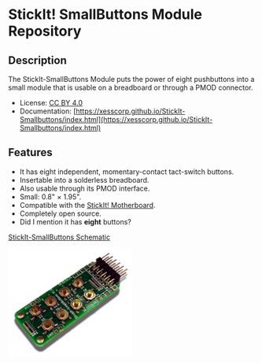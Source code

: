 # StickIt! SmallButtons Module Repository


## Description

The StickIt-SmallButtons Module puts the power of eight pushbuttons into a small
module that is usable on a breadboard or through a PMOD connector.

* License: [CC BY 4.0](http://creativecommons.org/licenses/by/4.0/legalcode)
* Documentation: [https://xesscorp.github.io/StickIt-Smallbuttons/index.html](https://xesscorp.github.io/StickIt-Smallbuttons/index.html)


## Features

* It has eight independent, momentary-contact tact-switch buttons.
* Insertable into a solderless breadboard.
* Also usable through its PMOD interface.
* Small: 0.8" &times; 1.95".
* Compatible with the [StickIt! Motherboard](http://www.xess.com/shop/product/stickit-mb-4_0/).
* Completely open source.
* Did I mention it has **eight** buttons?

[ StickIt-SmallButtons Schematic ](https://xesscorp.github.io/StickIt-Smallbuttons/schematic.pdf)

<img src="docs/images/cover.jpg" style="width:50%;"/>
